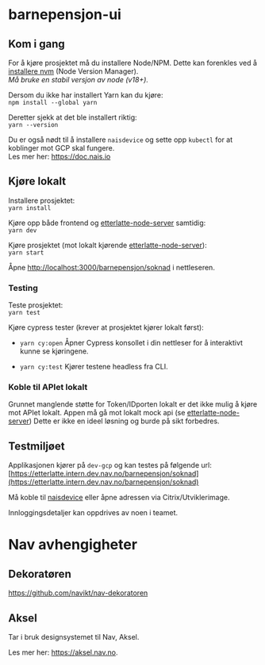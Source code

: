 # barnepensjon-ui

## Kom i gang

For å kjøre prosjektet må du installere Node/NPM. Dette kan forenkles ved å [installere nvm](https://github.com/nvm-sh/nvm) (Node Version Manager).\
_Må bruke en stabil versjon av node (v18+)._

Dersom du ikke har installert Yarn kan du kjøre:\
`npm install --global yarn`

Deretter sjekk at det ble installert riktig:\
`yarn --version`

Du er også nødt til å installere `naisdevice` og sette opp `kubectl` for at koblinger mot GCP skal fungere.\
Les mer her: https://doc.nais.io

## Kjøre lokalt

Installere prosjektet:\
`yarn install`

Kjøre opp både frontend og [etterlatte-node-server](../etterlatte-node-server) samtidig:\
`yarn dev`

Kjøre prosjektet (mot lokalt kjørende [etterlatte-node-server](../etterlatte-node-server)):\
`yarn start`

Åpne [http://localhost:3000/barnepensjon/soknad](http://localhost:3000/barnepensjon/soknad) i nettleseren.

### Testing

Teste prosjektet:\
`yarn test`

Kjøre cypress tester (krever at prosjektet kjører lokalt først):

- `yarn cy:open` Åpner Cypress konsollet i din nettleser for å interaktivt kunne se kjøringene.

- `yarn cy:test` Kjører testene headless fra CLI.

### Koble til APIet lokalt

Grunnet manglende støtte for Token/IDporten lokalt er det ikke mulig å kjøre mot APIet lokalt.
Appen må gå mot lokalt mock api (se [etterlatte-node-server](../etterlatte-node-server))
Dette er ikke en ideel løsning og burde på sikt forbedres.

## Testmiljøet

Applikasjonen kjører på `dev-gcp` og kan testes på følgende url:
[https://etterlatte.intern.dev.nav.no/barnepensjon/soknad](https://etterlatte.intern.dev.nav.no/barnepensjon/soknad)

Må koble til [naisdevice](https://doc.nais.io/device/) eller åpne adressen via Citrix/Utviklerimage.

Innloggingsdetaljer kan oppdrives av noen i teamet.

# Nav avhengigheter

## Dekoratøren

https://github.com/navikt/nav-dekoratoren

## Aksel

Tar i bruk designsystemet til Nav, Aksel.

Les mer her: https://aksel.nav.no.
